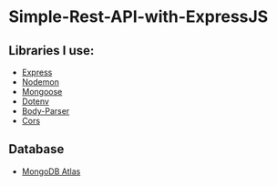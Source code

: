 # Simple-Rest-API-with-ExpressJS

<h2>Libraries I use:</h2>

- <a href="https://github.com/expressjs/express">Express</a>
- <a href="https://github.com/remy/nodemon">Nodemon</a>
- <a href="https://github.com/Automattic/mongoose">Mongoose</a>
- <a href="https://github.com/motdotla/dotenv">Dotenv</a>
- <a href="https://github.com/expressjs/body-parser">Body-Parser</a>
- <a href="https://github.com/expressjs/cors">Cors</a>

<h2>Database</h2>

- <a href="https://www.mongodb.com/">MongoDB Atlas</a>
